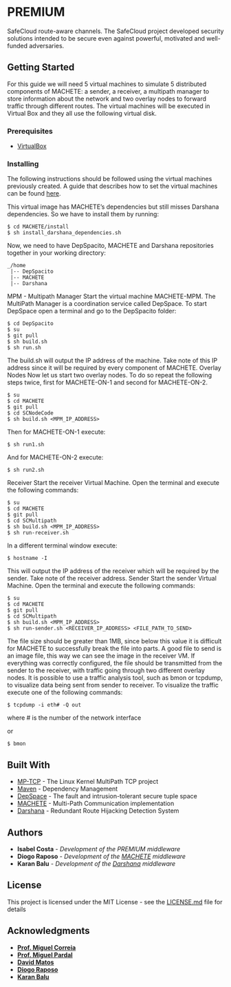 # PREMIUM
SafeCloud route-aware channels. The SafeCloud project developed security solutions intended to be secure even against powerful, motivated and well-funded adversaries.


## Getting Started
For this guide we will need 5 virtual machines to simulate 5 distributed components of MACHETE: a sender, a receiver, a multipath manager to store information about the network and two overlay nodes to forward traffic through different routes. The virtual machines will be executed in Virtual Box and they all use the following virtual disk.


### Prerequisites

 * [VirtualBox](https://www.virtualbox.org)

### Installing

The following instructions should be followed using the virtual machines previously created. A guide that describes how to set the virtual machines can be found [here](doc/VIRTUALBOX-GUIDE.md).

This virtual image has MACHETE’s dependencies but still misses Darshana dependencies. So we have to install them by running:

```
$ cd MACHETE/install 
$ sh install_darshana_dependencies.sh

```
Now, we need to have DepSpacito, MACHETE and Darshana repositories together in your working directory:

```
_/home
 |-- DepSpacito
 |-- MACHETE
 |-- Darshana 
```


MPM - Multipath Manager
Start the virtual machine MACHETE-MPM. 
The MultiPath Manager is a coordination service called DepSpace. To start DepSpace open a terminal and go to the DepSpacito folder:

```
$ cd DepSpacito
$ su
$ git pull
$ sh build.sh
$ sh run.sh
```

The build.sh will output the IP address of the machine. Take note of this IP address since it will be required by every component of MACHETE.
Overlay Nodes
Now let us start two overlay nodes. To do so repeat the following steps twice, first for MACHETE-ON-1 and second for MACHETE-ON-2.

```
$ su
$ cd MACHETE
$ git pull
$ cd SCNodeCode 
$ sh build.sh <MPM_IP_ADDRESS>
```

Then for MACHETE-ON-1 execute:
```
$ sh run1.sh
```

And for MACHETE-ON-2 execute:
```
$ sh run2.sh
```

Receiver
Start the receiver Virtual Machine. Open the terminal and execute the following commands:

```
$ su
$ cd MACHETE
$ git pull
$ cd SCMultipath
$ sh build.sh <MPM_IP_ADDRESS>
$ sh run-receiver.sh
```

In a different terminal window execute:
```
$ hostname -I
```

This will output the IP address of the receiver which will be required by the sender. Take note of the receiver address.
Sender
Start the sender Virtual Machine. Open the terminal and execute the following commands:

```
$ su
$ cd MACHETE
$ git pull
$ cd SCMultipath
$ sh build.sh <MPM_IP_ADDRESS>
$ sh run-sender.sh <RECEIVER_IP_ADDRESS> <FILE_PATH_TO_SEND>
```

The file size should be greater than 1MB, since below this value it is difficult for MACHETE to successfully break the file into parts. A good file to send is an image file, this way we can see the image in the receiver VM.
If everything was correctly configured, the file should be transmitted from the sender to the receiver, with traffic going through two different overlay nodes. It is possible to use a traffic analysis tool, such as bmon or tcpdump, to visualize data being sent from sender to receiver.
To visualize the traffic execute one of the following commands:

```
$ tcpdump -i eth# -Q out 
```
where # is the number of the network interface

or

```
$ bmon
```




## Built With

* [MP-TCP](https://www.multipath-tcp.org) - The Linux Kernel MultiPath TCP project
* [Maven](https://maven.apache.org/) - Dependency Management
* [DepSpace](https://github.com/bft-smart/depspace) - The fault and intrusion-tolerant secure tuple space 
* [MACHETE](https://github.com/inesc-id/MACHETE) - Multi-Path Communication implementation
* [Darshana](https://github.com/inesc-id/darshana) - Redundant Route Hijacking Detection System

## Authors


* **Isabel Costa** - *Development of the PREMIUM middleware*
* **Diogo Raposo** - *Development of the [MACHETE](https://github.com/inesc-id/MACHETE) middleware*
* **Karan Balu** - *Development of the [Darshana](https://github.com/inesc-id/darshana) middleware*

## License

This project is licensed under the MIT License - see the [LICENSE.md](LICENSE.md) file for details

## Acknowledgments

* **[Prof. Miguel Correia](https://github.com/mpcorreia)** 
* **[Prof. Miguel Pardal](https://github.com/miguelpardal)** 
* **[David Matos](https://github.com/davidmatos)** 
* **[Diogo Raposo](https://github.com/diogoraposo)** 
* **[Karan Balu](https://github.com/karan-balu)** 
